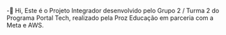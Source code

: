 -👋 Hi, 
Este é o Projeto Integrador desenvolvido pelo Grupo 2 / Turma 2 do Programa Portal Tech, realizado pela Proz Educação em parceria com a Meta e AWS.
